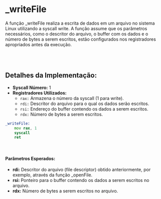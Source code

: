 # _writeFile
A função _writeFile realiza a escrita de dados em um arquivo no sistema Linux utilizando a syscall write. A função assume que os parâmetros necessários, como o descritor do arquivo, o buffer com os dados e o número de bytes a serem escritos, estão configurados nos registradores apropriados antes da execução.

<br><br>

## Detalhes da Implementação:
- **Syscall Número:** 1
- **Registradores Utilizados:**
    - `rax:` Armazena o número da syscall (1 para write).
    - `rdi:` Descritor do arquivo para o qual os dados serão escritos.
    - `rsi:` Endereço do buffer contendo os dados a serem escritos.
    - `rdx:` Número de bytes a serem escritos.

```asm
_writeFile:
    mov rax, 1
    syscall
    ret
```

<br>

#### Parâmetros Esperados:
- **rdi:** Descritor do arquivo (file descriptor) obtido anteriormente, por exemplo, através da função _openFile.
- **rsi:** Ponteiro para o buffer contendo os dados a serem escritos no arquivo.
- **rdx:** Número de bytes a serem escritos no arquivo.